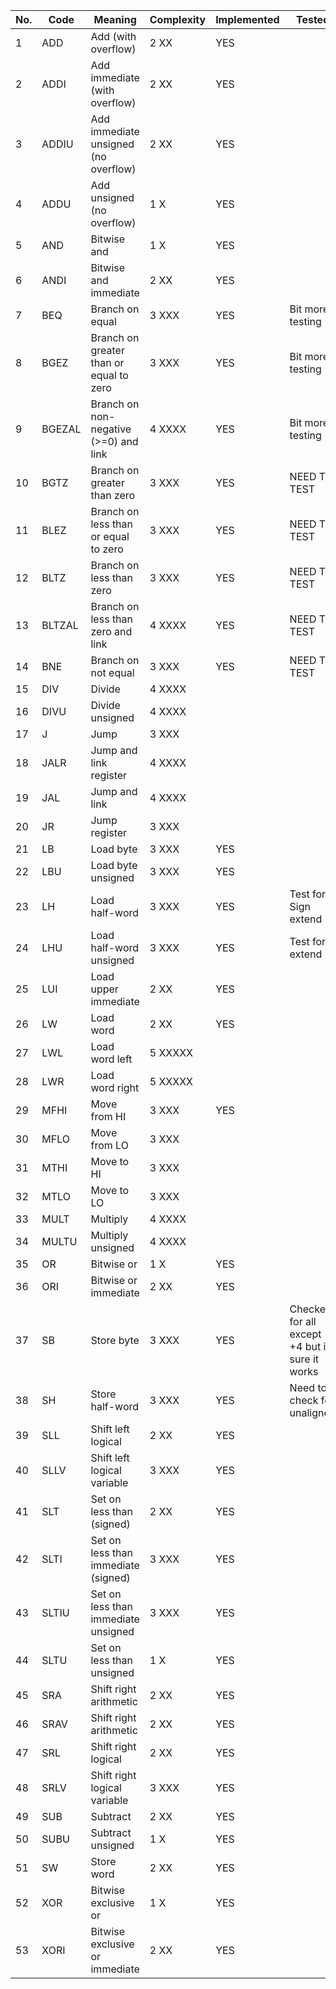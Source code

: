 

No.|Code  |   Meaning                                 | Complexity  | Implemented  | Tested
---|------|-------------------------------------------|-------------|--------------|----------
1|ADD   |  Add (with overflow)                      | 2  XX       | YES             |
2|ADDI  |  Add immediate (with overflow)            | 2  XX       | YES  	|
3|ADDIU |  Add immediate unsigned (no overflow)     | 2  XX       | YES |
4|ADDU  |  Add unsigned (no overflow)               | 1  X        | YES |
5|AND   |  Bitwise and                              | 1  X        | YES |
6|ANDI  |  Bitwise and immediate                    | 2  XX       | YES |
7|BEQ   |  Branch on equal                          | 3  XXX      | YES | Bit more testing
8|BGEZ  |  Branch on greater than or equal to zero  | 3  XXX      | YES | Bit more testing
9|BGEZAL|  Branch on non-negative (>=0) and link    | 4  XXXX     | YES | Bit more testing
10|BGTZ  |  Branch on greater than zero              | 3  XXX      | YES | NEED TO TEST
11|BLEZ  |  Branch on less than or equal to zero     | 3  XXX      | YES | NEED TO TEST
12|BLTZ  |  Branch on less than zero                 | 3  XXX      | YES | NEED TO TEST
13|BLTZAL|  Branch on less than zero and link        | 4  XXXX     | YES | NEED TO TEST
14|BNE   |  Branch on not equal                      | 3  XXX      | YES | NEED TO TEST
15|DIV   |  Divide                                   | 4  XXXX     |     |
16|DIVU  |  Divide unsigned                          | 4  XXXX     |     |
17|J     |  Jump                                     | 3  XXX      |     |
18|JALR  |  Jump and link register                   | 4  XXXX     |     |
19|JAL   |  Jump and link                            | 4  XXXX     |     |
20|JR    |  Jump register                            | 3  XXX      |     |
21|LB    |  Load byte                                | 3  XXX      | YES | 
22|LBU   |  Load byte unsigned                       | 3  XXX      | YES    | 
23|LH    |  Load half-word                           | 3  XXX      | YES    | Test for Sign extend
24|LHU   |  Load half-word unsigned                  | 3  XXX      | YES    | Test for 0 extend
25|LUI   |  Load upper immediate                     | 2  XX       | YES    |
26|LW    |  Load word                                | 2  XX       | YES
27|LWL   |  Load word left                           | 5  XXXXX    |
28|LWR   |  Load word right                          | 5  XXXXX    |
29|MFHI  |  Move from HI                             | 3  XXX      | YES
30|MFLO  |  Move from LO                             | 3  XXX      |
31|MTHI  |  Move to HI                               | 3  XXX      |
32|MTLO  |  Move to LO                               | 3  XXX      |
33|MULT  |  Multiply                                 | 4  XXXX     |
34|MULTU |  Multiply unsigned                        | 4  XXXX     |
35|OR    |  Bitwise or                               | 1  X        | YES
36|ORI   |  Bitwise or immediate                     | 2  XX       | YES
37|SB    |  Store byte                               | 3  XXX      | YES | Checked for all except +4 but im sure it works
38|SH    |  Store half-word                          | 3  XXX      | YES | Need to check for unaligned
39|SLL   |  Shift left logical                       | 2  XX       | YES
40|SLLV  |  Shift left logical variable              | 3  XXX      | YES
41|SLT   |  Set on less than (signed)                | 2  XX       | YES
42|SLTI  |  Set on less than immediate (signed)      | 3  XXX      | YES
43|SLTIU |  Set on less than immediate unsigned      | 3  XXX      | YES
44|SLTU  |  Set on less than unsigned                | 1  X        | YES
45|SRA   |  Shift right arithmetic                   | 2  XX       | YES
46|SRAV  |  Shift right arithmetic                   | 2  XX       | YES
47|SRL   |  Shift right logical                      | 2  XX       | YES
48|SRLV  |  Shift right logical variable             | 3  XXX      | YES
49|SUB   |  Subtract                                 | 2  XX       | YES
50|SUBU  |  Subtract unsigned                        | 1  X        | YES
51|SW    |  Store word                               | 2  XX       | YES
52|XOR   |  Bitwise exclusive or                     | 1  X        | YES
53|XORI  |  Bitwise exclusive or immediate           | 2  XX       | YES
